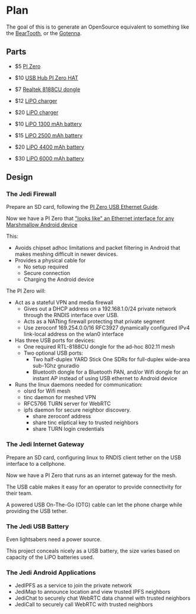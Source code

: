 # Plan

The goal of this is to generate an OpenSource equivalent to something like the [BearTooth](http://beartooth.com), or the [Gotenna](http://www.gotenna.com/).

## Parts

* $5 [PI Zero](https://www.adafruit.com/products/2885)
* $10 [USB Hub PI Zero HAT](http://makerspot.com/stackable-usb-hub-for-raspberry-pi-zero/)
* $7 [Realtek 8188CU dongle](http://makerspot.com/raspberry-pi-usb-wifi-dongle/)

* $12 [LiPO charger](https://www.adafruit.com/products/259)
* $20 [LiPO charger](https://www.adafruit.com/products/2465)

* $10 [LiPO 1300 mAh battery](https://www.adafruit.com/products/258)
* $15 [LiPO 2500 mAh battery](https://www.adafruit.com/products/328)
* $20 [LiPO 4400 mAh battery](https://www.adafruit.com/products/354)
* $30 [LiPO 6000 mAh battery](https://www.adafruit.com/products/353)

## Design

### The Jedi Firewall

Prepare an SD card, following the [PI Zero USB Ethernet Guide](https://learn.adafruit.com/turning-your-raspberry-pi-zero-into-a-usb-gadget/ethernet-gadget).

Now we have a PI Zero that ["looks like" an Ethernet interface for any Marshmallow Android device](http://www.davebennett.tech/connect-android-to-ethernet/)

This:

* Avoids chipset adhoc limitations and packet filtering in Android that makes meshing difficult in newer devices.
* Provides a physical cable for
  * No setup required
  * Secure connection
  * Charging the Android device

The PI Zero will:

* Act as a stateful VPN and media firewall
  * Gives out a DHCP address on a 192.168.1.0/24 private network through the RNDIS interface over USB.
  * Acts as a NATting firewall protecting that private segment
  * Use zeroconf 169.254.0.0/16 RFC3927 dynamically configured IPv4 link-local address on the wlan0 interface
* Has three USB ports for devices:
  * One required RTL-8188CU dongle for the ad-hoc 802.11 mesh
  * Two optional USB ports:
    * Two half-duplex YARD Stick One SDRs for full-duplex wide-area sub-1Ghz gnuradio
    * Bluetooth dongle for a Bluetooth PAN, and/or Wifi dongle for an instant AP instead of using USB ethernet to Android device
* Runs the linux daemons needed for communication:
  * olsrd for Wifi mesh
  * tinc daemon for meshed VPN
  * RFC5766 TURN server for WebRTC
  * ipfs daemon for secure neighbor discovery.
    * share zeroconf address
    * share tinc eliptical key to trusted neighbors
    * share TURN login credentials

### The Jedi Internet Gateway

Prepare an SD card, configuring linux to RNDIS client tether on the USB interface to a cellphone.

Now we have a PI Zero that runs as an internet gateway for the mesh.

The USB cable makes it easy for an operator to provide connectivity for their team.

A powered USB On-The-Go (OTG) cable can let the phone charge while providing the USB tether.

### The Jedi USB Battery

Even lightsabers need a power source.

This project conceals nicely as a USB battery, the size varies based on capacity of the LiPO batteries used.

### The Jedi Android Applications

* JedIPFS as a service to join the private network
* JediMap to announce location and view trusted IPFS neighbors
* JediChat to securely chat WebRTC data channel with trusted neighbors
* JediCall to securely call WebRTC with trusted neighbors


